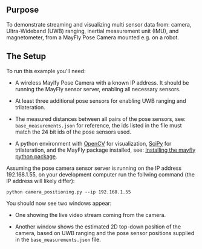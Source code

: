 ## Purpose

To demonstrate streaming and visualizing multi sensor data from: camera, Ultra-Wideband (UWB) ranging, inertial measurement unit (IMU), and magnetometer, from a MayFly Pose Camera mounted e.g. on a robot.


## The Setup

To run this example you'll need:

* A wireless Maylfy Pose Camera with a known IP address. It should be running the MayFly sensor server, enabling all necessary sensors.

* At least three additional pose sensors for enabling UWB ranging and trilateration.

* The measured distances between all pairs of the pose sensors, see: `base_measurements.json` for reference, the ids listed in the file must match the 24 bit ids of the pose sensors used.

* A python environment with [OpenCV](https://pypi.org/project/opencv-python/) for visualization, [SciPy](https://scipy.org/) for  trilateration, and the MayFly package installed, see: [Installing the mayfly python package](https://mayfly-ai.github.io/manual).


Assuming the pose camera sensor server is running on the IP address 192.168.1.55, on your development computer run the follwing command (the IP address will likely differ):

``python camera_positioning.py --ip 192.168.1.55``


You should now see two windows appear:

 * One showing the live video stream coming from the camera.

 * Another window shows the estimated 2D top-down position of the camera, based on UWB ranging and the pose sensor positions supplied in the `base_measurements.json` file.
